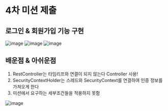 # 4차 미션 제출


## 로그인 & 회원가입 기능 구현

![image](https://user-images.githubusercontent.com/73453283/159476279-f2bd4a06-b80a-4ee3-b6db-661cd68bed54.png)
![image](https://user-images.githubusercontent.com/73453283/159476444-334dfb66-5649-4e49-b94c-804f0915c26a.png)
![image](https://user-images.githubusercontent.com/73453283/159476736-1f631838-bb60-4070-aaa5-020c754c6791.png)

## 배운점 & 아쉬운점
1. RestController는 타임리프와 연결이 되지 않는다 Controller 사용!
2. SecurityContextHolder는 스레드와 SecurityContext를 연결하여 인증 정보를 가져오게 한다
3. 미션에서 요구하는 세부조건들을 적용하지 못함

![image](https://user-images.githubusercontent.com/73453283/159477455-064d3764-0f40-4cc9-99d9-10b4159b3e6d.png)
